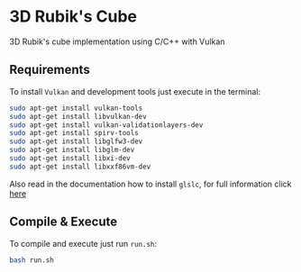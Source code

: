 # 3D Rubik's Cube 
3D Rubik's cube implementation using C/C++ with Vulkan

## Requirements
To install `Vulkan` and development tools just execute in the terminal:
```bash
sudo apt-get install vulkan-tools
sudo apt-get install libvulkan-dev
sudo apt-get install vulkan-validationlayers-dev
sudo apt-get install spirv-tools
sudo apt-get install libglfw3-dev
sudo apt-get install libglm-dev
sudo apt-get install libxi-dev
sudo apt-get install libxxf86vm-dev
```
Also read in the documentation how to install `glslc`, for full information click [here](https://vulkan-tutorial.com/Introduction)
## Compile & Execute
To compile and execute just run `run.sh`:
```bash
bash run.sh
```
